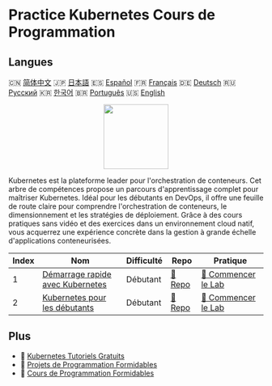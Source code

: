 # Practice Kubernetes Cours de Programmation

## Langues

🇨🇳 [简体中文](README_zh.md) 🇯🇵 [日本語](README_ja.md) 🇪🇸 [Español](README_es.md) 🇫🇷 [Français](README_fr.md) 🇩🇪 [Deutsch](README_de.md) 🇷🇺 [Русский](README_ru.md) 🇰🇷 [한국어](README_ko.md) 🇧🇷 [Português](README_pt.md) 🇺🇸 [English](README.md) 

<div align="center">
<img width="128px" src="https://file.labex.io/path/RTAa3OE96ESn.png">
</div>

Kubernetes est la plateforme leader pour l'orchestration de conteneurs. Cet arbre de compétences propose un parcours d'apprentissage complet pour maîtriser Kubernetes. Idéal pour les débutants en DevOps, il offre une feuille de route claire pour comprendre l'orchestration de conteneurs, le dimensionnement et les stratégies de déploiement. Grâce à des cours pratiques sans vidéo et des exercices dans un environnement cloud natif, vous acquerrez une expérience concrète dans la gestion à grande échelle d'applications conteneurisées.

|   Index | Nom                                                                                         | Difficulté   | Repo                                                                 | Pratique                                                                       |
|---------|---------------------------------------------------------------------------------------------|--------------|----------------------------------------------------------------------|--------------------------------------------------------------------------------|
|       1 | [Démarrage rapide avec Kubernetes](https://labex.io/fr/courses/quick-start-with-kubernetes) | Débutant     | [🔗 Repo](https://github.com/labex-labs/quick-start-with-kubernetes) | [🚀 Commencer le Lab](https://labex.io/fr/courses/quick-start-with-kubernetes) |
|       2 | [Kubernetes pour les débutants](https://labex.io/fr/courses/kubernetes-for-noobs)           | Débutant     | [🔗 Repo](https://github.com/labex-labs/kubernetes-for-noobs)        | [🚀 Commencer le Lab](https://labex.io/fr/courses/kubernetes-for-noobs)        |

## Plus

- 🔗 [Kubernetes Tutoriels Gratuits](https://github.com/labex-labs/kubernetes-free-tutorials)
- 🔗 [Projets de Programmation Formidables](https://github.com/labex-labs/awesome-programming-projects)
- 🔗 [Cours de Programmation Formidables](https://github.com/labex-labs/awesome-programming-courses)

